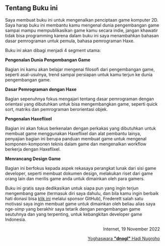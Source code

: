 ## Tentang Buku ini

Saya membuat buku ini untuk mengenalkan penciptaan game komputer 2D. Saya harap buku ini membantu kamu mengenal dunia pengembangan game sampai mampu mempublikasikan game kamu secara indie, jangan khawatir tidak bisa programming karena dalam buku ini saya menambahkan bahasan dasar pemrograman untuk pemula, bahasa pemrograman Haxe.

Buku ini akan dibagi menjadi 4 segment utama:

**Pengenalan Dunia Pengembangan Game**

Bagian ini kamu akan belajar mengenai filosofi dari pengembangan game, seperti asal-usulnya, trend sampai persiapan untuk kamu terjun ke dunia pengembangan game.

**Dasar Pemrograman dengan Haxe**

Bagian sepenuhnya fokus mengajari tentang dasar pemrograman dengan orientasi yang dibutuhkan untuk bisa mengembangkan game, seperti quick sort, matriks dan pemrograman berorientasi objek.

**Pengenalan Haxeflixel**

Bagian ini akan fokus berkenalan dengan perkakas yang dibutuhkan untuk membuat game menggunakan Haxeflixel dan alat pembantu lainya, penyajian bagian ini berupa panduan membuat game untuk mengenal komponen-komponen teknis dalam game dan mengenalkan workflow berkerja dengan Haxeflixel.

**Menrancang Design Game**

Bagian ini berfokus kepada aspek rekasaya perangkat lunak dari sisi game developer, seperti membuat dokumen design, melakukan riset dari game orang lain dan merilis game anda untuk dimainkan oleh para gamers.

Buku ini gratis saya dedikasikan untuk siapa pun yang ingin terjun mengembang game (termasuk diri saya dahulu, dan bila kamu ingin berbaik hati donasi bisa [klik ini](https://github.com/sponsors/dnogl) melalui sponsor GitHub), Frederett salah satu motivasi saya ingin membuat game untuk dimainkan oleh beliau alias saya nge-*simp* yang berakhir saya tetarik dengan pengembangan game seutuhnya dan yang terpenting, untuk kebangkitan developer game Indonesia.

<section style="text-align: right"> 
Internet, 19 November 2022

<a href="https://dnogl.github.io">Yoghaswara <b>"dnogl"</b> Hadi Nugroho</a>
</section>